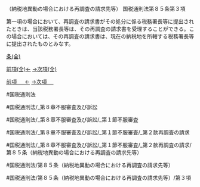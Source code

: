 （納税地異動の場合における再調査の請求先等）
国税通則法第８５条第３項

第一項の場合において、再調査の請求書がその処分に係る税務署長等に提出されたときは、当該税務署長等は、その再調査の請求書を受理することができる。この場合においては、その再調査の請求書は、現在の納税地を所轄する税務署長等に提出されたものとみなす。

[条(全)](国税通則法＿＿＿＿＿第８５条_.md)

[前項(全)←](国税通則法＿＿＿＿＿第８５条第２項_.md)    [→次項(全)](国税通則法＿＿＿＿＿第８５条第４項_.md)

[前項 　 ←](国税通則法＿＿＿＿＿第８５条第２項.md)    [→次項 　 ](国税通則法＿＿＿＿＿第８５条第４項.md)



#国税通則法

#国税通則法/_第８章不服審査及び訴訟

#国税通則法/_第８章不服審査及び訴訟/_第１節不服審査

#国税通則法/_第８章不服審査及び訴訟/_第１節不服審査/_第２款再調査の請求

#国税通則法/_第８章不服審査及び訴訟/_第１節不服審査/_第２款再調査の請求/第８５条（納税地異動の場合における再調査の請求先等）

#国税通則法/第８５条（納税地異動の場合における再調査の請求先等）

#国税通則法/第８５条（納税地異動の場合における再調査の請求先等）/第３項

